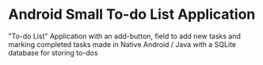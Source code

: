 # Android Small To-do List Application

"To-do List" Application
with an add-button, field to add new tasks and marking completed tasks
made in Native Android / Java with a SQLite database for storing to-dos
